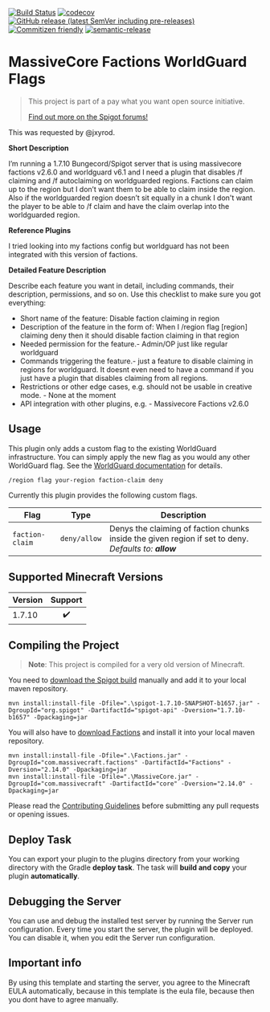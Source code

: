 [![Build Status](https://github.com/Silthus/worldguard-faction-flags/workflows/Build/badge.svg)](../../actions?query=workflow%3ABuild)
[![codecov](https://codecov.io/gh/Silthus/worldguard-faction-flags/branch/master/graph/badge.svg)](https://codecov.io/gh/Silthus/worldguard-faction-flags)
[![GitHub release (latest SemVer including pre-releases)](https://img.shields.io/github/v/release/Silthus/worldguard-faction-flags?include_prereleases&label=release)](../../releases)
[![Commitizen friendly](https://img.shields.io/badge/commitizen-friendly-brightgreen.svg)](http://commitizen.github.io/cz-cli/)
[![semantic-release](https://img.shields.io/badge/%20%20%F0%9F%93%A6%F0%9F%9A%80-semantic--release-e10079.svg)](https://github.com/semantic-release/semantic-release)

# MassiveCore Factions WorldGuard Flags

> This project is part of a pay what you want open source initiative.
>
> [Find out more on the Spigot forums!](https://www.spigotmc.org/threads/open-small-to-medium-plugin-development-pay-what-you-want-8-years-experience-high-quality.435578/)

This was requested by @jxyrod.

**Short Description**

I’m running a 1.7.10 Bungecord/Spigot server that is using massivecore factions v2.6.0 and worldguard v6.1 and I need a plugin that disables /f claiming and /f autoclaiming on worldguarded regions. Factions can claim up to the region but I don’t want them to be able to claim inside the region. Also if the worldguarded region doesn’t sit equally in a chunk I don't want the player to be able to /f claim and have the claim overlap into the worldguarded region.

**Reference Plugins**

I tried looking into my factions config but worldguard has not been integrated with this version of factions.

**Detailed Feature Description**

Describe each feature you want in detail, including commands, their description, permissions, and so on. Use this checklist to make sure you got everything:

* Short name of the feature: Disable faction claiming in region
* Description of the feature in the form of: When I /region flag [region] claiming deny then it should disable faction claiming in that region
* Needed permission for the feature.- Admin/OP just like regular worldguard
* Commands triggering the feature.- just a feature to disable claiming in regions for worldguard. It doesnt even need to have a command if you just have a plugin that disables claiming from all regions.
* Restrictions or other edge cases, e.g. should not be usable in creative mode. - None at the moment
* API integration with other plugins, e.g. - Massivecore Factions v2.6.0

## Usage

This plugin only adds a custom flag to the existing WorldGuard infrastructure. You can simply apply the new flag as you would any other WorldGuard flag. See the [WorldGuard documentation](https://worldguard.enginehub.org/en/latest/regions/flags/) for details.

```shell script
/region flag your-region faction-claim deny
```

Currently this plugin provides the following custom flags.

| Flag | Type | Description |
| ---- | ---- | ----------- |
| `faction-claim` | `deny/allow` | Denys the claiming of faction chunks inside the given region if set to deny. *Defaults to: **allow*** |

## Supported Minecraft Versions

| Version | Support |
| ------- | :-----: |
| 1.7.10  |   ✔️    |

## Compiling the Project

> **Note**: This project is compiled for a very old version of Minecraft.

You need to [download the Spigot build](https://cdn.getbukkit.org/spigot/spigot-1.7.10-SNAPSHOT-b1657.jar) manually and add it to your local maven repository.

```shell script
mvn install:install-file -Dfile=".\spigot-1.7.10-SNAPSHOT-b1657.jar" -DgroupId="org.spigot" -DartifactId="spigot-api" -Dversion="1.7.10-b1657" -Dpackaging=jar
```

You will also have to [download Factions](https://www.spigotmc.org/resources/factions.1900/) and install it into your local maven repository.

```shell script
mvn install:install-file -Dfile=".\Factions.jar" -DgroupId="com.massivecraft.factions" -DartifactId="Factions" -Dversion="2.14.0" -Dpackaging=jar
mvn install:install-file -Dfile=".\MassiveCore.jar" -DgroupId="com.massivecraft" -DartifactId="core" -Dversion="2.14.0" -Dpackaging=jar
```

Please read the [Contributing Guidelines](CONTRIBUTING.md) before submitting any pull requests or opening issues.

## Deploy Task

You can export your plugin to the plugins directory from your working directory with the Gradle **deploy task**. The task will **build and copy** your plugin **automatically**.

## Debugging the Server

You can use and debug the installed test server by running the Server run configuration. Every time you start the server, the plugin will be deployed. You can disable it, when you edit the Server run configuration.

## Important info

By using this template and starting the server, you agree to the Minecraft EULA automatically, because in this template is the eula file, because then you dont have to agree manually.
